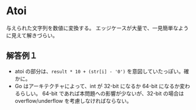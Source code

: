 # Atoi

与えられた文字列を数値に変換する。
エッジケースが大量で、一見簡単なように見えて解きづらい。

## 解答例１

- atoi の部分は、`result * 10 + (str[i] - '0')` を意図していたっぽい。確かに。
- Go はアーキテクチャによって、int が 32-bit になるか 64-bit になるか変わるらしい。
  64-bit であれば本問題への影響が少ないが、32-bit の場合は overflow/underflow を考慮しなければならない。
